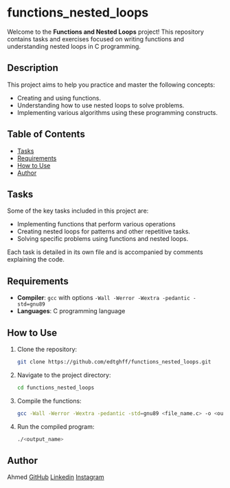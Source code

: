 # functions_nested_loops

Welcome to the **Functions and Nested Loops** project! This repository contains tasks and exercises focused on writing functions and understanding nested loops in C programming.

## Description
This project aims to help you practice and master the following concepts:
- Creating and using functions.
- Understanding how to use nested loops to solve problems.
- Implementing various algorithms using these programming constructs.

## Table of Contents
- [Tasks](#tasks)
- [Requirements](#requirements)
- [How to Use](#how-to-use)
- [Author](#author)

## Tasks
Some of the key tasks included in this project are:
- Implementing functions that perform various operations
- Creating nested loops for patterns and other repetitive tasks.
- Solving specific problems using functions and nested loops.

Each task is detailed in its own file and is accompanied by comments explaining the code.

## Requirements
- **Compiler**: `gcc` with options `-Wall -Werror -Wextra -pedantic -std=gnu89`
- **Languages**: C programming language

## How to Use
1. Clone the repository:
   ```bash
   git clone https://github.com/edtghff/functions_nested_loops.git
2. Navigate to the project directory:
   ```bash
   cd functions_nested_loops
3. Compile the functions:
   ```bash
   gcc -Wall -Werror -Wextra -pedantic -std=gnu89 <file_name.c> -o <output_name>
4. Run the compiled program:
   ```bash
   ./<output_name>

## Author
Ahmed
[GitHub](https://github.com/edtghff)
[Linkedin](https://www.linkedin.com/in/ahmed-taghiyev/)
[Instagram](https://instagram.com/edtghf)
